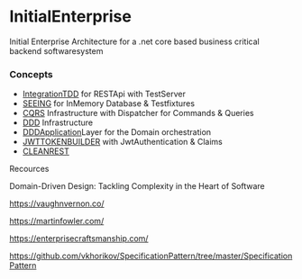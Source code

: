 # InitialEnterprise
Initial Enterprise Architecture for a .net core based business critical backend softwaresystem 

### Concepts
* [IntegrationTDD] for RESTApi with TestServer
* [SEEING] for InMemory Database & Testfixtures
* [CQRS] Infrastructure with Dispatcher for Commands & Queries
* [DDD] Infrastructure 
* [DDDApplication]Layer for the Domain orchestration
* [JWTTOKENBUILDER] with JwtAuthentication & Claims 
* [CLEANREST]  


Recources

Domain-Driven Design: Tackling Complexity in the Heart of Software

https://vaughnvernon.co/

https://martinfowler.com/

https://enterprisecraftsmanship.com/

https://github.com/vkhorikov/SpecificationPattern/tree/master/SpecificationPattern


[IntegrationTDD]: <https://github.com/jorgenschumann/InitialEnterprise/tree/master/Backend/InitialEnterprise.Domain.MainBoundedContext.Api.Tests/ApiServices> 
[CQRS]: <https://github.com/jorgenschumann/InitialEnterprise/tree/master/Backend/InitialEnterprise.Infrastructure/CQRS>
[DDD]: <https://github.com/jorgenschumann/InitialEnterprise/tree/master/Backend/InitialEnterprise.Infrastructure/DDD>
[SEEING]: <https://github.com/jorgenschumann/InitialEnterprise/tree/master/Backend/InitialEnterprise.DataSeeding>
[JWTTOKENBUILDER]: <https://github.com/jorgenschumann/InitialEnterprise/blob/master/Backend/InitialEnterprise.Domain.MainBoundedContext/UserModule/Services/JwtSecurityTokenBuilder.cs>
[CLEANREST]: <https://github.com/jorgenschumann/InitialEnterprise/blob/master/Backend/InitialEnterprise.Domain.MainBoundedContext.Api/Controller/CurrencyController.cs>
[DDDApplication]:<https://github.com/jorgenschumann/InitialEnterprise/blob/master/Backend/InitialEnterprise.Domain.MainBoundedContext.Api/Application/CurrencyApplication/CurrencyApplication.cs>










